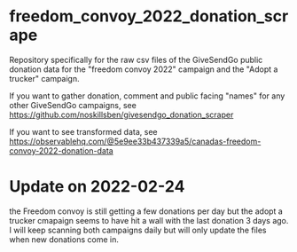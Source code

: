 # freedom_convoy_2022_donation_scrape
Repository specifically for the raw csv files of the GiveSendGo public donation data for the "freedom convoy 2022" campaign and the "Adopt a trucker" campaign. 

If you want to gather donation, comment and public facing "names" for any other GiveSendGo campaigns, see https://github.com/noskillsben/givesendgo_donation_scraper

If you want to see transformed data, see https://observablehq.com/@5e9ee33b437339a5/canadas-freedom-convoy-2022-donation-data

# Update on 2022-02-24
the Freedom convoy is still getting a few donations per day but the adopt a trucker cmapaign seems to have hit a wall with the last donation 3 days ago. I will keep scanning both campaigns daily but will only update the files when new donations come in.

